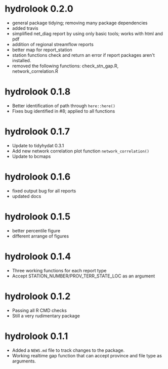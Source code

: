 # hydrolook 0.2.0
* general package tidying; removing many package dependencies
* added travis
* simplified net_diag report by using only basic tools; works with html and pdf
* addition of regional streamflow reports
* better map for report_station
* station functions check and return an error if report packages aren't installed.
* removed the following functions: check_stn_gap.R, network_correlation.R

# hydrolook 0.1.8
* Better identification of path through `here::here()`
* Fixes bug identified in #8; applied to all functions

# hydrolook 0.1.7
* Update to tidyhydat 0.3.1
* Add new network correlation plot function `network_correlation()`
* Update to bcmaps

# hydrolook 0.1.6
* fixed output bug for all reports
* updated docs

# hydrolook 0.1.5
* better percentile figure
* different arrange of figures


# hydrolook 0.1.4
* Three working functions for each report type
* Accept STATION_NUMBER/PROV_TERR_STATE_LOC as an argument

# hydrolook 0.1.2

* Passing all R CMD checks
* Still a very rudimentary package


# hydrolook 0.1.1

* Added a `NEWS.md` file to track changes to the package.
* Working realtime gap function that can accept province and file type as arguments.



